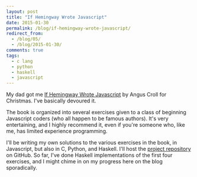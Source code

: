 ```yaml
---
layout: post
title: "If Hemingway Wrote Javascript"
date: 2015-01-30
permalink: /blog/if-hemingway-wrote-javascript/
redirect_from:
  - /blog/05/
  - /blog/2015-01-30/
comments: true
tags:
  - c lang
  - python
  - haskell
  - javascript
---
```


My dad got me [If Hemingway Wrote Javascript][1] by Angus Croll for Christmas.
I've basically devoured it.

  [1]: http://www.amazon.com/Hemingway-Wrote-JavaScript-Angus-Croll/dp/1593275854/ref=sr_1_1?ie=UTF8&qid=1422475515&sr=8-1&keywords=if+hemingway+wrote+javascript

<!--break-->

The book is organized into several exercises given to a class of beginning Javascript coders (who all happen to be famous authors).
It's very entertaining, and I highly recommend it, even if you're someone who, like me, has limited experience programming.

I'll be writing my own solutions to the various exercises in the book, in Javascript, but also in C, Python, and Haskell.
I'll host the [project repository][2] on GitHub.
So far, I've done Haskell implementations of the first four exercises, and I might chime in on my progress here on the blog sporadically.

  [2]: http://github.com/friedbrice/hemingway
